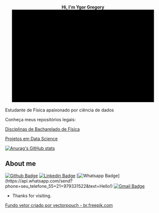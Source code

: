 
<p align="center">
  <b>Hi, I'm Ygor Gregory</b><br>
  <img width="460" height="300" src="https://github.com/Khrons/Khrons/blob/main/img/use_your_head.gif">
</p>

Estudante de Física apaixonado por ciência de dados

Conheça meus repositórios legais:

[Disciplinas de Bacharelado de Física](https://github.com/Khrons/Curso-de-Fisica)

[Projetos em Data Science](https://github.com/Khrons/Curso-de-Fisica)
 

 
 [![Anurag's GitHub stats](https://github-readme-stats.vercel.app/api?username=khrons&theme=radical&hide=stars,prs,issues,contribs)](https://github.com/anuraghazra/github-readme-stats)
 
## About me 
[![Github Badge](https://img.shields.io/badge/-Github-000?style=flat-square&logo=Github&logoColor=white&link=https://github.com/Khrons)](https://github.com/Khrons)
[![Linkedin Badge](https://img.shields.io/badge/-LinkedIn-blue?style=flat-square&logo=Linkedin&logoColor=white&link=https://linkedin.com/in/ygorgregory)](https://linkedin.com/in/ygorgregory)
[![Whatsapp Badge](https://img.shields.io/badge/-Whatsapp-4CA143?style=flat-square&labelColor=4CA143&logo=whatsapp&logoColor=white&link=https://api.whatsapp.com/send?phone=seu_telefone_55+21+979331522&text=Hello!)](https://api.whatsapp.com/send?phone=seu_telefone_55+21+979331522&text=Hello!)
[![Gmail Badge](https://img.shields.io/badge/-Gmail-c14438?style=flat-square&logo=Gmail&logoColor=white&link=mailto:ygorps@id.uff.br)](mailto:ygorps@id.uff.br)
 
 
- Thanks for visiting. 
 
<a href='https://br.freepik.com/vetores/fundo'>Fundo vetor criado por vectorpouch - br.freepik.com</a>
